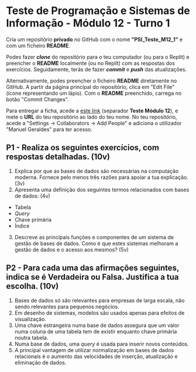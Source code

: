 # Teste de Programação e Sistemas de Informação - Módulo 12 - Turno 1

Cria um repositório **privado** no GitHub com o nome **"PSI_Teste_M12_1"** e com um ficheiro **README**.

Podes fazer ***clone*** do repositório para o teu computador (ou para o Replit) e preencher o **README** localmente (ou no Replit) com as respostas dos exercícios.
Seguidamente, terás de fazer ***commit*** e ***push*** das atualizações.

Alternativamente, podes preencher o ficheiro **README** diretamente no GitHub. A partir da página principal do repositório, clica em "Edit File" (ícone representando um lápis).
Com o **README** preenchido, carrega no botão "Commit Changes".

Para entregar a ficha, acede a [este link](https://docs.google.com/spreadsheets/d/1DrdGnICVAA8q9bs9_LAURFKoReAO7jJGB8qqvUWacL0/edit?usp=sharing) (separador **Teste Módulo 12**), e mete o **URL** do teu repositório ao lado do teu nome.
No teu repositório, acede a "Settings -> Collaborators -> Add People" e adiciona o utilizador "Manuel Geraldes" para ter acesso.

## P1 - Realiza os seguintes exercícios, com respostas detalhadas. (10v)
1. Explica por que as bases de dados são necessárias na computação moderna. Fornece pelo menos três razões para apoiar a tua explicação. (3v)
2. Apresenta uma definição dos seguintes termos relacionados com bases de dados: (4v)
- Tabela
- *Query*
- Chave primária
- Índice
3. Descreve as principais funções e componentes de um sistema de gestão de bases de dados. Como é que estes sistemas melhoram a gestão de dados e o acesso aos mesmos? (5v)

## P2 - Para cada uma das afirmações seguintes, indica se é **Verdadeira** ou **Falsa**. Justifica a tua escolha. (10v)
1. Bases de dados só são relevantes para empresas de larga escala, não sendo relevantes para pequenos negócios.
2. Em desenho de sistemas, modelos são usados apenas para efeitos de visualização.
3. Uma chave estrangeira numa base de dados assegura que um valor numa coluna de uma tabela tem de existir enquanto chave primária noutra tabela.
4. Numa base de dados, uma *query* é usada para inserir novos conteúdos.
5. A principal vantagem de utilizar normalização em bases de dados relacionais é o aumento das velocidades de inserção, atualização e eliminação de dados.
